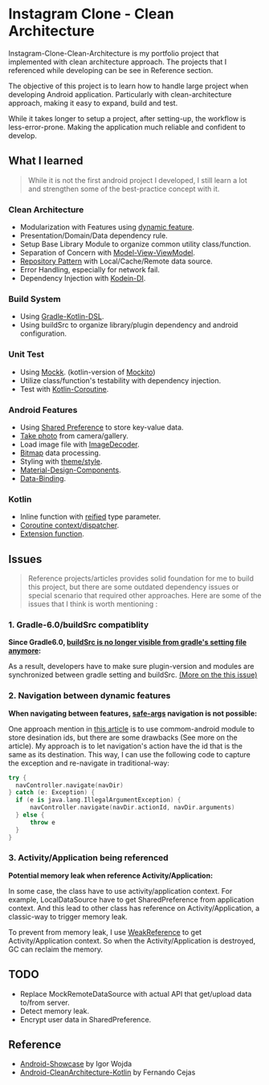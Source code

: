 # Instagram Clone - Clean Architecture

Instagram-Clone-Clean-Architecture is my portfolio project that implemented with clean architecture 
approach. The projects that I referenced while developing can be see in Reference section.

The objective of this project is to learn how to handle large project when developing Android
application. Particularly with clean-architecture approach, making it easy to expand, build and
test.

While it takes longer to setup a project, after setting-up, the workflow is less-error-prone. Making the application much reliable and confident to develop.

## What I learned

> While it is not the first android project I developed, I still learn a lot and strengthen some of the best-practice concept with it.

### Clean Architecture
- Modularization with Features using [dynamic feature](https://developer.android.com/guide/app-bundle/dynamic-delivery).
- Presentation/Domain/Data dependency rule.
- Setup Base Library Module to organize common utility class/function.
- Separation of Concern with [Model-View-ViewModel](https://developer.android.com/jetpack/guide).
- [Repository Pattern](https://developer.android.com/jetpack/guide) with Local/Cache/Remote data source.
- Error Handling, especially for network fail.
- Dependency Injection with [Kodein-DI](https://github.com/Kodein-Framework/Kodein-DI).

### Build System
- Using [Gradle-Kotlin-DSL](https://docs.gradle.org/current/userguide/kotlin_dsl.html).
- Using buildSrc to organize library/plugin dependency and android configuration.

### Unit Test
- Using [Mockk](https://mockk.io/). (kotlin-version of [Mockito](https://site.mockito.org/))
- Utilize class/function's testability with dependency injection.
- Test with [Kotlin-Coroutine](https://kotlinlang.org/docs/reference/coroutines-overview.html).

### Android Features
- Using [Shared Preference](https://developer.android.com/reference/android/content/SharedPreferences) to store key-value data.
- [Take photo](https://developer.android.com/training/camera/photobasics) from camera/gallery.
- Load image file with [ImageDecoder](https://developer.android.com/reference/android/graphics/ImageDecoder).
- [Bitmap](https://developer.android.com/reference/android/graphics/Bitmap) data processing.
- Styling with [theme/style](https://developer.android.com/guide/topics/ui/look-and-feel/themes). 
- [Material-Design-Components](https://material.io/components).
- [Data-Binding](https://developer.android.com/topic/libraries/data-binding).

### Kotlin
- Inline function with [reified](https://kotlinlang.org/docs/reference/inline-functions.html) type parameter.
- [Coroutine context/dispatcher](https://kotlinlang.org/docs/reference/coroutines/coroutine-context-and-dispatchers.html).
- [Extension function](https://kotlinlang.org/docs/reference/extensions.html).

## Issues
> Reference projects/articles provides solid foundation for me to build this project, but there are some outdated dependency issues or special scenario that required other approaches. Here are some of the issues that I think is worth mentioning :

### 1. Gradle-6.0/buildSrc compatiblity
**Since Gradle6.0, [buildSrc is no longer visible from gradle's setting file anymore](https://docs.gradle.org/current/userguide/upgrading_version_5.html#classes_from_buildsrc_are_no_longer_visible_to_settings_scripts):**


As a result, developers have to make sure plugin-version and modules are synchronized between gradle setting and buildSrc. [(More on the this issue)](https://github.com/gradle/gradle/issues/11090)


### 2. Navigation between dynamic features

**When navigating between features, [safe-args](https://developer.android.com/guide/navigation/navigation-pass-data) navigation is not possible:**

One approach mention in [this article](https://medium.com/google-developer-experts/using-navigation-architecture-component-in-a-large-banking-app-ac84936a42c2) is to use commom-android module to store desination ids, but there are some drawbacks (See more on the article). My approach is to let navigation's action have the id that is the same as its destination. This way, I can use the following code to capture the exception and re-navigate in traditional-way:
```kotlin
try {
  navController.navigate(navDir)
} catch (e: Exception) {
  if (e is java.lang.IllegalArgumentException) {
      navController.navigate(navDir.actionId, navDir.arguments)
  } else {
      throw e
  }
}
```

### 3. Activity/Application being referenced

**Potential memory leak when reference Activity/Application:**

In some case, the class have to use activity/application context. For example, LocalDataSource have to get SharedPreference from application context. And this lead to other class has reference on Activity/Application, a classic-way to trigger memory leak. 

To prevent from memory leak, I use [WeakReference](https://developer.android.com/reference/java/lang/ref/WeakReference) to get Activity/Application context. So when the Activity/Application is destroyed, GC can reclaim the memory.


## TODO
- Replace MockRemoteDataSource with actual API that get/upload data to/from server.
- Detect memory leak.
- Encrypt user data in SharedPreference.

## Reference
- [Android-Showcase](https://github.com/igorwojda/android-showcase) by Igor Wojda
- [Android-CleanArchitecture-Kotlin](https://github.com/android10/Android-CleanArchitecture-Kotlin) by Fernando Cejas